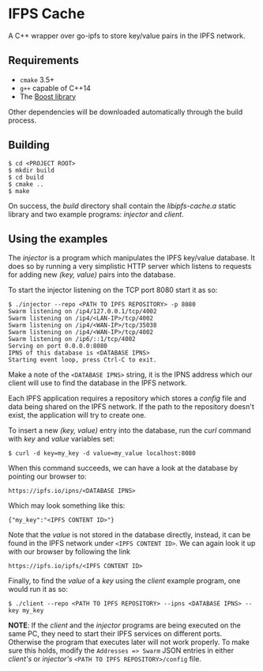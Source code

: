 # IFPS Cache

A C++ wrapper over go-ipfs to store key/value pairs in the IPFS network.

## Requirements

* `cmake` 3.5+
* `g++` capable of C++14
* The [Boost library](http://www.boost.org/)

Other dependencies will be downloaded automatically through the build process.
## Building

```
$ cd <PROJECT ROOT>
$ mkdir build
$ cd build
$ cmake ..
$ make
```

On success, the _build_ directory shall contain the _libipfs-cache.a_ static library
and two example programs: _injector_ and _client_.

## Using the examples

The _injector_ is a program which manipulates the IPFS key/value database. It does so
by running a very simplistic HTTP server which listens to requests for adding
new _(key, value)_ pairs into the database.

To start the injector listening on the TCP port 8080 start it as so:

```
$ ./injector --repo <PATH TO IPFS REPOSITORY> -p 8080
Swarm listening on /ip4/127.0.0.1/tcp/4002
Swarm listening on /ip4/<LAN-IP>/tcp/4002
Swarm listening on /ip4/<WAN-IP>/tcp/35038
Swarm listening on /ip4/<WAN-IP>/tcp/4002
Swarm listening on /ip6/::1/tcp/4002
Serving on port 0.0.0.0:8080
IPNS of this database is <DATABASE IPNS>
Starting event loop, press Ctrl-C to exit.
```

Make a note of the `<DATABASE IPNS>` string, it is the IPNS address which our
client will use to find the database in the IPFS network.

Each IPFS application requires a repository which stores a _config_ file and
data being shared on the IPFS network. If the path to the repository doesn't
exist, the application will try to create one.

To insert a new _(key, value)_ entry into the database, run the _curl_ command
with _key_ and _value_ variables set:

```
$ curl -d key=my_key -d value=my_value localhost:8080
```

When this command succeeds, we can have a look at the database by pointing our
browser to:

```
https://ipfs.io/ipns/<DATABASE IPNS>
```

Which may look something like this:

```
{"my_key":"<IPFS CONTENT ID>"}
```

Note that the _value_ is not stored in the database directly, instead, it can be found
in the IPFS network under `<IPFS CONTENT ID>`. We can again look it up with our
browser by following the link

```
https://ipfs.io/ipfs/<IPFS CONTENT ID>
```

Finally, to find the _value_ of a _key_ using the _client_ example program, one would
run it as so:

```
$ ./client --repo <PATH TO IPFS REPOSITORY> --ipns <DATABASE IPNS> --key my_key
```

**NOTE**: If the _client_ and the _injector_ programs are being executed on the
same PC, they need to start their IPFS services on different ports. Otherwise
the program that executes later will not work properly. To make sure this
holds, modify the `Addresses => Swarm` JSON entries in either _client's_ or
_injector's_ `<PATH TO IPFS REPOSITORY>/config` file.


